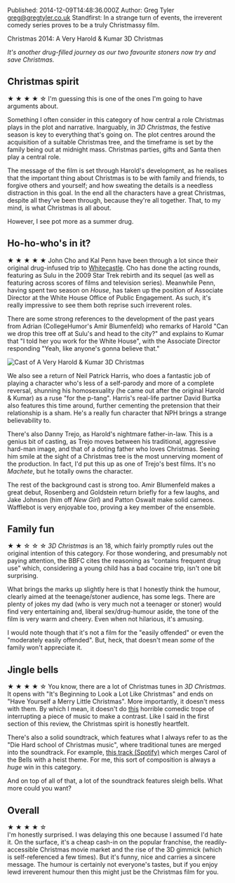 Published: 2014-12-09T14:48:36.000Z
Author: Greg Tyler <greg@gregtyler.co.uk>
Standfirst: In a strange turn of events, the irreverent comedy series proves to be a truly Christmassy film.

Christmas 2014: A Very Harold & Kumar 3D Christmas

_It's another drug-filled journey as our two favourite stoners now try and save Christmas._   


## Christmas spirit


★ ★ ★ ★ ☆ I'm guessing this is one of the ones I'm going to have arguments about.   

Something I often consider in this category of how central a role Christmas plays in the plot and narrative. Inarguably, in _3D Christmas_, the festive season is key to everything that's going on. The plot centres around the acquisition of a suitable Christmas tree, and the timeframe is set by the family being out at midnight mass. Christmas parties, gifts and Santa then play a central role.   

The message of the film is set through Harold's development, as he realises that the important thing about Christmas is to be with family and friends, to forgive others and yourself; and how sweating the details is a needless distraction in this goal. In the end all the characters have a great Christmas, despite all they've been through, because they're all together. That, to my mind, is what Christmas is all about.   

However, I see pot more as a summer drug.   


## Ho-ho-who's in it?


★ ★ ★ ★ ★ John Cho and Kal Penn have been through a lot since their original drug-infused trip to [Whitecastle][2]. Cho has done the acting rounds, featuring as Sulu in the 2009 Star Trek rebirth and its sequel (as well as featuring across scores of films and television series). Meanwhile Penn, having spent two season on _House_, has taken up the position of Associate Director at the White House Office of Public Engagement. As such, it's really impressive to see them both reprise such irreverent roles.   

There are some strong references to the development of the past years from Adrian (CollegeHumor's Amir Blumenfeld) who remarks of Harold "Can we drop this tree off at Sulu's and head to the city?" and explains to Kumar that "I told her you work for the White House", with the Associate Director responding "Yeah, like anyone's gonna believe that."   

![Cast of A Very Harold & Kumar 3D Christmas](/3d-christmas-going-up.jpg ":centre Going up? John Cho and Kal Penn (middle) reprise their roles as Harold and Kumar, joined this time out by Thomas Lennon (left) and Amir Blumenfeld (right)")

We also see a return of Neil Patrick Harris, who does a fantastic job of playing a character who's less of a self-parody and more of a complete reversal, shunning his homosexuality (he came out after the original Harold & Kumar) as a ruse "for the p-tang". Harris's real-life partner David Burtka also features this time around, further cementing the pretension that their relationship is a sham. He's a really fun character that NPH brings a strange believability to.   

There's also Danny Trejo, as Harold's nightmare father-in-law. This is a genius bit of casting, as Trejo moves between his traditional, aggressive hard-man image, and that of a doting father who loves Christmas. Seeing him smile at the sight of a Christmas tree is the most unnerving moment of the production. In fact, I'd put this up as one of Trejo's best films. It's no _Machete_, but he totally owns the character.   

The rest of the background cast is strong too. Amir Blumenfeld makes a great debut, Rosenberg and Goldstein return briefly for a few laughs, and Jake Johnson (him off _New Girl_) and Patton Oswalt make solid cameos. Wafflebot is very enjoyable too, proving a key member of the ensemble.   


## Family fun


★ ★ ☆ ☆ ☆ _3D Christmas_ is an 18, which fairly promptly rules out the original intention of this category. For those wondering, and presumably not paying attention, the BBFC cites the reasoning as "contains frequent drug use" which, considering a young child has a bad cocaine trip, isn't one bit surprising.   

What brings the marks up slightly here is that I honestly think the humour, clearly aimed at the teenage/stoner audience, has some legs. There are plenty of jokes my dad (who is very much not a teenager or stoner) would find very entertaining and, liberal sex/drug-humour aside, the tone of the film is very warm and cheery. Even when not hilarious, it's amusing.   

I would note though that it's not a film for the "easily offended" or even the "moderately easily offended". But, heck, that doesn't mean _some_ of the family won't appreciate it.   


## Jingle bells


★ ★ ★ ★ ☆ You know, there are a lot of Christmas tunes in _3D Christmas_. It opens with "It's Beginning to Look a Lot Like Christmas" and ends on "Have Yourself a Merry Little Christmas". More importantly, it doesn't mess with them. By which I mean, it doesn't do [this][3] horrible comedic trope of interrupting a piece of music to make a contrast. Like I said in the first section of this review, the Christmas spirit is honestly heartfelt.   

There's also a solid soundtrack, which features what I always refer to as the "Die Hard school of Christmas music", where traditional tunes are merged into the soundtrack. For example, [this track (Spotify)][4] which merges Carol of the Bells with a heist theme. For me, this sort of composition is always a _huge_ win in this category.   

And on top of all of that, a lot of the soundtrack features sleigh bells. What more could you want?   


## Overall


★ ★ ★ ★ ☆   
I'm honestly surprised. I was delaying this one because I assumed I'd hate it. On the surface, it's a cheap cash-in on the popular franchise, the readily-accessible Christmas movie market and the rise of the 3D gimmick (which is self-referenced a few times). But it's funny, nice and carries a sincere message. The humour is certainly not everyone's tastes, but if you enjoy lewd irreverent humour then this might just be the Christmas film for you.

[1]: https://gregtyler.co.uk/christmas-2014/
[2]: http://www.imdb.com/title/tt0366551/
[3]: https://www.youtube.com/watch?v=cU7bD1O1Quc
[4]: http://open.spotify.com/track/4E6WxCnSXTnatOhejnL3GW
